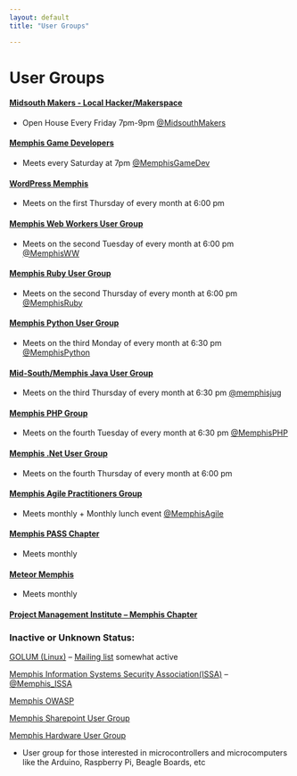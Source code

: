 ```yaml
---
layout: default
title: "User Groups"

---
```

# User Groups

#### <a href="http://www.midsouthmakers.org/" target="_blank">Midsouth Makers - Local Hacker/Makerspace</a>
* Open House Every Friday 7pm-9pm <a href="http://twitter.com/MidsouthMakers" target="_blank">@MidsouthMakers</a>

#### <a href="http://www.meetup.com/MemphisGameDev/" target="_blank">Memphis Game Developers</a>
* Meets every Saturday at 7pm <a href="http://twitter.com/MemphisGameDev" target="_blank">@MemphisGameDev</a>

#### <a href="http://www.meetup.com/WordPress-Memphis/" target="_blank">WordPress Memphis</a>
* Meets on the first Thursday of every month at 6:00 pm

#### <a href="http://www.memphiswebworkers.com" target="_blank">Memphis Web Workers User Group</a>
* Meets on the second Tuesday of every month at 6:00 pm <a href="http://twitter.com/MemphisWW" target="_blank">@MemphisWW</a>

#### <a href="http://memphisruby.org" target="_blank">Memphis Ruby User Group</a>
* Meets on the second Thursday of every month at 6:00 pm <a href="http://twitter.com/MemphisRuby" target="_blank">@MemphisRuby</a>

#### <a href="http://www.mempy.org" target="_blank">Memphis Python User Group</a>
* Meets on the third Monday of every month at 6:30 pm <a href="http://twitter.com/MemphisPython" target="_blank">@MemphisPython</a>

#### <a href="http://www.memphisjug.org" target="_blank">Mid-South/Memphis Java User Group</a>
* Meets on the third Thursday of every month at 6:30 pm <a href="http://twitter.com/memphisjug" target="_blank">@memphisjug</a>

#### <a href="http://memphisphp.org" target="_blank">Memphis PHP Group</a>
* Meets on the fourth Tuesday of every month at 6:30 pm <a href="http://twitter.com/memphisphp" target="_blank">@MemphisPHP</a>

#### <a href="http://mnug.net" target="_blank">Memphis .Net User Group</a>
* Meets on the fourth Thursday of every month at 6:00 pm

#### <a href="http://www.memapg.com" target="_blank">Memphis Agile Practitioners Group</a>
* Meets monthly + Monthly lunch event <a href="http://twitter.com/MemphisAgile" target="_blank">@MemphisAgile</a>

#### <a href="http://mem-pass.org" target="_blank">Memphis PASS Chapter</a>
* Meets monthly

#### <a href="http://www.meetup.com/Meteor-Memphis" target="_blank">Meteor Memphis</a>
* Meets monthly

#### <a href="http://www.pmimemphis.org" target="_blank">Project Management Institute – Memphis Chapter</a>

### Inactive or Unknown Status:

<a href="http://www.golum.org" target="_blank">GOLUM (Linux)</a> – <a href="https://groups.google.com/forum/#!forum/golum-group" target="_blank">Mailing list</a> somewhat active

<a href="http://memphis.issa.org" target="_blank">Memphis Information Systems Security Association(ISSA)</a> – <a href="http://twitter.com/Memphis_ISSA" target="_blank">@Memphis_ISSA</a>

<a href="https://www.owasp.org/index.php/Memphis" target="_blank">Memphis OWASP</a>

<a href="http://sharepoint.memphissharepointgroup.com" target="_blank">Memphis Sharepoint User Group</a>

<a href="http://memhug.com" target="_blank">Memphis Hardware User Group</a>

* User group for those interested in microcontrollers and microcomputers like the Arduino, Raspberry Pi, Beagle Boards, etc